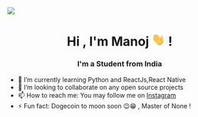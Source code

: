 
![](https://raw.githubusercontent.com/halfrost/halfrost/master/icons/header_.png)

<h1 align="center"> Hi , I'm Manoj  <img src="https://raw.githubusercontent.com/ABSphreak/ABSphreak/master/gifs/Hi.gif" width="30px"> ! </h1>

<h3 align="center">I'm a Student from India </h3>
  
- 🌱 I’m currently learning Python and ReactJs,React Native 
- 👯 I’m looking to collaborate on any open source projects
- 📫 How to reach me: You may follow me on [Instagram](https://www.instagram.com/__manoj___3) 
- ⚡ Fun fact: Dogecoin to moon soon 😉😁 , Master of None ! 
<br />

